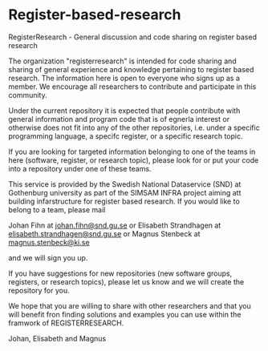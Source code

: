 # Register-based-research
RegisterResearch - General discussion and code sharing on register based research 

The organization "registerresearch" is intended for code sharing and sharing of general experience and knowledge pertaining to 
register based research. The information here is open to everyone who signs up as a member. We encourage all researchers
to contribute and participate in this community.

Under the current repository it is expected that people contribute with general information and program code that is of
egnerla interest or otherwise does not fit into any of the other repositories, i.e. under a specific programming language,
a specifc register, or a specific research topic.

If you are looking for targeted information belonging to one of the teams in here (software, register, or research topic),
please look for or put your code into a repository under one of these teams. 

This service is provided by the Swedish National Dataservice (SND) at Gothenburg university as part of the SIMSAM INFRA
project aiming att building infarstructure for register based research. If you would like to belong to a team, please mail

Johan Fihn at johan.fihn@snd.gu.se or
Elisabeth Strandhagen at elisabeth.strandhagen@snd.gu.se or
Magnus Stenbeck at magnus.stenbeck@ki.se

and we will sign you up.

If you have suggestions for new repositories (new software groups, registers, or research topics), please let us know 
and we will create the repository for you.

We hope that you are willing to share with other researchers and that you will benefit fron finding solutions and
examples you can use within the framwork of REGISTERRESEARCH.

Johan, Elisabeth and Magnus
